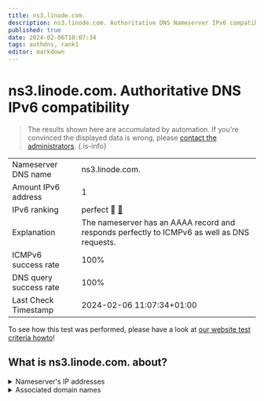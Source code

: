 ```yaml
---
title: ns3.linode.com.
description: ns3.linode.com. Authoritative DNS Nameserver IPv6 compatibility
published: true
date: 2024-02-06T10:07:34
tags: authdns, rank1
editor: markdown
---
```


# ns3.linode.com. Authoritative DNS IPv6 compatibility

> The results shown here are accumulated by automation. If you're convinced the displayed data is wrong, please [contact the administrators](/howto/chat). 
{.is-info}




|   |   |
| - | - |
| Nameserver DNS name | ns3.linode.com.
| Amount IPv6 address | 1
| IPv6 ranking | perfect :1st_place_medal: [🔗](/howto/ranking) |
| Explanation | The nameserver has an AAAA record and responds perfectly to ICMPv6 as well as DNS requests. |
| ICMPv6 success rate | 100%|
| DNS query success rate | 100% |
| Last Check Timestamp | 2024-02-06 11:07:34+01:00 |

To see how this test was performed, please have a look at [our website test criteria howto](/howto/testcriteria/authdns)!


## What is ns3.linode.com. about?




<details>
<summary>Nameserver's IP addresses</summary>

2400:cb00:2049:1::a29f:1981

</details>



<details>
<summary>Associated domain names</summary>

pouchdb.com

www.sqlite.org

</details>
